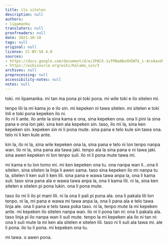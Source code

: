 ```yaml
---
title: ilo sitelen
description: null
authors:
- lipamanka
translators: null
proofreaders: null
date: 2021-10-10
tags: null
original: null
license: CC-BY-SA 4.0
sources:
- https://docs.google.com/document/d/e/2PACX-1vTPBeABxXHIWTk_i-4csAasUVFdKaAXGUcMi_R0ETo7zs4hW17AoZDA9JmRfJUr1fEiW_aovAGmrpsQ/pub
- https://wikisource.org/wiki/Kalama_sin/3
archives: null
preprocessing: null
accessibility-notes: null
notes: null
---
```


toki. mi lipamanka. mi tan ma pona pi toki pona. mi wile toki e ilo sitelen mi.

tenpo lili la mi kama jo e ilo sin. mi kepeken ni tawa sitelen. mi sitelen e toki Inli e toki pona kepeken ilo ni.  
ilo ni li ante. ilo ante la sina kama e ona, sina kepeken ona. ona li pini la sina pana e ona lon jaki. sina ken ala kepeken sin. taso, ilo mi la, sina ken kepeken sin. kepeken sin ni li pona mute. sina pana e telo kule sin tawa ona. telo ni li ken kule ante.

kin la, ilo ni la, sina wile kepeken ona la, sina pana e telo ni lon tenpo nanpa wan. ilo ni la, sina pana ala tawa jaki. tenpo ala la sina pana e ni tawa jaki. sina awen kepeken ni lon tenpo suli. ilo ni li pona mute tawa mi.

mi kama e tu lon tomo mi. mi ken kepeken ona tu. ona nanpa wan li...ona li sitelen. sina sitelen la linja li awen sama. taso sina kepeken ilo mi nanpa tu la, sitelen li ken suli li ken lili. sina pana e wawa tawa anpa la, ona li kama suli. taso sina pana ala e wawa tawa anpa la, ona li kama lili. ni la, sina ken sitelen e sitelen pi pona lukin. ona li pona mute.

taso ilo mi li ilo pi mani lili. ni la ona li pali pi pona ala. ona li pakala lili lon tenpo. ni la, mi pana e wawa mi tawa anpa la, ona li pana ala e telo tawa linja ale. ona li pana e telo tawa poka taso. ni la, tenpo mute la mi kepeken ante. mi kepeken ilo sitelen nanpa wan. ilo ni li pona tan ni: ona li pakala ala. taso linja pi ilo nanpa wan li suli mute. tenpo la mi kepeken ala ilo ni tan ni: ona li suli mute la mi ken ala sitelen e sitelen lili. taso ni li suli ala tawa mi. ale li pona. ilo tu li pona. mi kepeken ona tu.

mi tawa. o awen pona.